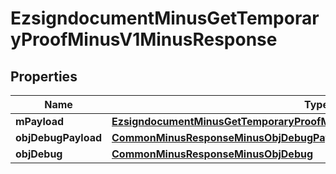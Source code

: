 
# EzsigndocumentMinusGetTemporaryProofMinusV1MinusResponse

## Properties
Name | Type | Description | Notes
------------ | ------------- | ------------- | -------------
**mPayload** | [**EzsigndocumentMinusGetTemporaryProofMinusV1MinusResponseMinusMPayload**](EzsigndocumentMinusGetTemporaryProofMinusV1MinusResponseMinusMPayload.md) |  | 
**objDebugPayload** | [**CommonMinusResponseMinusObjDebugPayload**](CommonMinusResponseMinusObjDebugPayload.md) |  |  [optional]
**objDebug** | [**CommonMinusResponseMinusObjDebug**](CommonMinusResponseMinusObjDebug.md) |  |  [optional]




